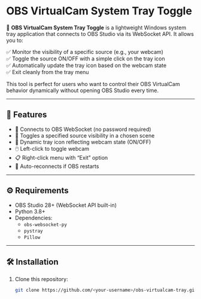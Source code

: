 # OBS VirtualCam System Tray Toggle

🎥 **OBS VirtualCam System Tray Toggle** is a lightweight Windows system tray application that connects to OBS Studio via its WebSocket API. It allows you to:

✅ Monitor the visibility of a specific source (e.g., your webcam)  
✅ Toggle the source ON/OFF with a simple click on the tray icon  
✅ Automatically update the tray icon based on the webcam state  
✅ Exit cleanly from the tray menu

This tool is perfect for users who want to control their OBS VirtualCam behavior dynamically without opening OBS Studio every time.

---

## 🚀 Features

- 📡 Connects to OBS WebSocket (no password required)
- 🔄 Toggles a specified source visibility in a chosen scene
- 🎨 Dynamic tray icon reflecting webcam state (ON/OFF)
- 🖱️ Left-click to toggle webcam
- 📋 Right-click menu with “Exit” option
- 💪 Auto-reconnects if OBS restarts

---

## ⚙️ Requirements

- OBS Studio 28+ (WebSocket API built-in)
- Python 3.8+
- Dependencies:
  - `obs-websocket-py`
  - `pystray`
  - `Pillow`

---

## 🛠 Installation

1. Clone this repository:
   ```bash
   git clone https://github.com/<your-username>/obs-virtualcam-tray.git

